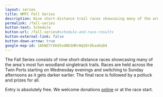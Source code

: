 ```yaml
---
layout: series
title: NMTC Fall Series
description: Nine short-distance trail races showcasing many of the area's finest woodland singletrack trails.
permalink: /fall-series
button-text: Schedule
button-url: /fall-series#schedule-and-race-results
button-external-link: false
button-down-arrow: true
google-map-id: 1AhWZ7rEKd5vdWU1HRrWqSDrOkauKaD4
---
```

The Fall Series consists of nine short-distance races showcasing many of the area's most fun woodland singletrack trails. Races are held across the Twin Ports starting on Wednesday evenings and switching to Sunday afternoons as it gets darker earlier. The final race is followed by a potluck and prizes for all.

Entry is absolutely free. We welcome donations <a href="/donate">online</a> or at the race start.
